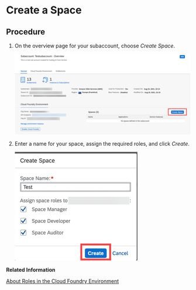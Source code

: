 <!-- loio4c1190ccec524abf8556853799eefa2e -->

# Create a Space



## Procedure

1.  On the overview page for your subaccount, choose *Create Space*.

    ![](images/Create_Space_Button_1e76b96.png)

2.  Enter a name for your space, assign the required roles, and click *Create*.

    ![](images/Create_Space_Dialog_94469e8.png)


**Related Information**  


[About Roles in the Cloud Foundry Environment](https://help.sap.com/docs/BTP/65de2977205c403bbc107264b8eccf4b/09076385086b4da3bd1808d5ef572862.html)

